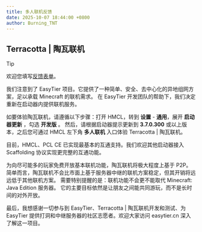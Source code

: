 ```yaml
---
title: 多人联机反馈
date: 2025-10-07 18:44:00 +0800
author: Burning_TNT
---
```


## Terracotta | 陶瓦联机

<!--{% comment %}-->
> [!TIP]
> <!--{% endcomment %}-->
> <!----{{ '>' }} **提示** <br> <!---->
> 欢迎您填写[反馈表单][feedback-form]。
<!----{{ '>' }}
{: .notice--success }
<!---->

我们注意到了 EasyTier 项目。它提供了一种简单、安全、去中心化的异地组网方案，足以承载 Minecraft 的联机需求。
在 EasyTier 开发团队的帮助下，我们决定重新在启动器内提供联机服务。

如要体验陶瓦联机，请遵循以下步骤：打开 HMCL，转到 **设置** - **通用**，展开 **启动器更新** ，勾选 **开发版** 。
然后，请根据启动器提示更新到 **3.7.0.300** 或以上版本，之后您可通过 HMCL 左下角 **多人联机** 入口体验 Terracotta | 陶瓦联机。

目前，HMCL、PCL CE 已实现最基本的互通支持。我们欢迎其他启动器接入 Scaffolding 协议实现更完整的互通功能。

为向尽可能多的玩家免费开放基本联机功能，陶瓦联机将极大程度上基于 P2P。
简单而言，陶瓦联机不会比市面上基于服务器中继的联机方案稳定，但其开销将远远低于其他联机方案。
需要特别提醒的是：联机功能不会更不能取代 Minecraft: Java Edition 服务器。
它的主要目标依然是让朋友之间能共同游玩，而不是长时间的对外开放。

最后，我想感谢一切参与到 EasyTier、Terracotta \| 陶瓦联机开发和测试、为 EasyTier 提供打洞和中继服务器的社区志愿者。欢迎大家访问 easytier.cn 深入了解这一项目。

<!--{% comment %}-->
[feedback-form]: https://f.kdocs.cn/ksform/w/write/njMwdtgD?channel=mdlsjp "反馈表单"
<!--{% endcomment %}--{{ '>' }}
[feedback-form]: https://f.kdocs.cn/ksform/w/write/njMwdtgD?channel=mdlsjp "反馈表单"
{: data-redirect="" data-delay="10" }
<!---->
